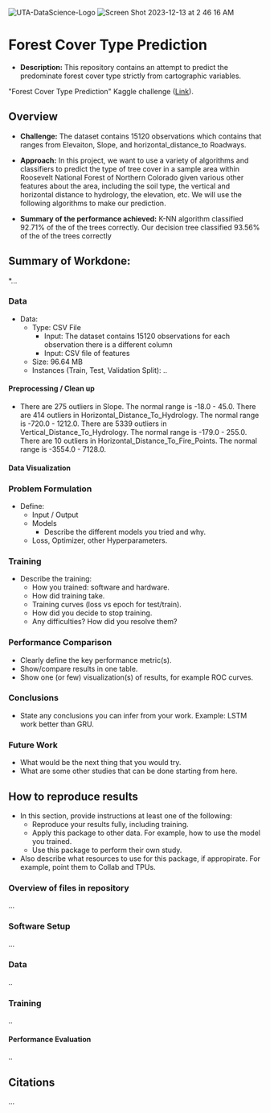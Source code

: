 
![UTA-DataScience-Logo](https://github.com/ahussein88/Forrest-Cover-Type-Classifcation/assets/123412804/589417cb-3255-4c97-bcb5-9a9b5ddd12fd)     ![Screen Shot 2023-12-13 at 2 46 16 AM](https://github.com/ahussein88/Forrest-Cover-Type-Classifcation/assets/123412804/5ec78b1a-a4ac-4814-ab2c-2178fa46529a)


# Forest Cover Type Prediction 

* **Description:** This repository contains an attempt to predict the predominate forest cover type strictly from cartographic variables.
  
"Forest Cover Type Prediction" Kaggle challenge ([Link](https://www.kaggle.com/competitions/forest-cover-type-prediction)). 

## Overview

  * **Challenge:**  The dataset contains 15120 observations which contains that ranges from Elevaiton, Slope, and horizontal_distance_to Roadways.

  * **Approach:** In this project, we want to use a variety of algorithms and classifiers to predict the type of tree cover in a sample area within Roosevelt National Forest of Northern Colorado given various other features about the area, including the soil type, the vertical and horizontal distance to hydrology, the elevation, etc. We will use the following algorithms to make our prediction.

  * **Summary of the performance achieved:** K-NN algorithm classified 92.71% of the of the trees correctly. Our decision tree classified 93.56% of the of the trees correctly  
    
## Summary of Workdone: 
*...


### Data

* Data:
  * Type: CSV File
    * Input: The dataset contains 15120 observations for each observation there is a different column 
    * Input: CSV file of features 
  * Size: 96.64 MB
  * Instances (Train, Test, Validation Split): ..

#### Preprocessing / Clean up

* There are 275 outliers in Slope. The normal range is -18.0 - 45.0. 
There are 414 outliers in Horizontal_Distance_To_Hydrology. The normal range is -720.0 - 1212.0. 
There are 5339 outliers in Vertical_Distance_To_Hydrology. The normal range is -179.0 - 255.0. 
There are 10 outliers in Horizontal_Distance_To_Fire_Points. The normal range is -3554.0 - 7128.0. 

#### Data Visualization


### Problem Formulation

* Define:
  * Input / Output
  * Models
    * Describe the different models you tried and why.
  * Loss, Optimizer, other Hyperparameters.

### Training

* Describe the training:
  * How you trained: software and hardware.
  * How did training take.
  * Training curves (loss vs epoch for test/train).
  * How did you decide to stop training.
  * Any difficulties? How did you resolve them?

### Performance Comparison

* Clearly define the key performance metric(s).
* Show/compare results in one table.
* Show one (or few) visualization(s) of results, for example ROC curves.

### Conclusions

* State any conclusions you can infer from your work. Example: LSTM work better than GRU.

### Future Work

* What would be the next thing that you would try.
* What are some other studies that can be done starting from here.

## How to reproduce results

* In this section, provide instructions at least one of the following:
   * Reproduce your results fully, including training.
   * Apply this package to other data. For example, how to use the model you trained.
   * Use this package to perform their own study.
* Also describe what resources to use for this package, if appropirate. For example, point them to Collab and TPUs.

### Overview of files in repository

...

### Software Setup
...

### Data

..
### Training

..

#### Performance Evaluation

..

## Citations

...





